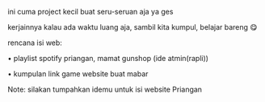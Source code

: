 ini cuma project kecil buat seru-seruan aja ya ges 

kerjainnya kalau ada waktu luang aja, sambil kita kumpul, belajar bareng 😋

rencana isi web:

• playlist spotify priangan, mamat gunshop (ide atmin(rapli))

• kumpulan link game website buat mabar

Note:
silakan tumpahkan idemu untuk isi website Priangan 
